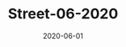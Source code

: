 ---
title: "Street-06-2020"
date: "2020-06-01"
summary: ""
draft: false
source_bucket: "b2://steinbrueck-io-gallery/Street-06-2020"
tags: ["Street", "BW"]
---
